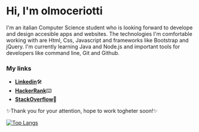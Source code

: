 # Hi, I'm olmoceriotti
I'm an italian Computer Science student who is looking forward to develope and design accesible apps and websites.
The technologies I'm comfortable working with are Html, Css, Javascript and frameworks like Bootstrap and jQuery.
I'm currently learning Java and Node.js and important tools for developers like command line, Git and Github.

### My links

- [**Linkedin**](https://www.linkedin.com/in/olmoceriotti/)🛠
- [**HackerRank**](https://www.hackerrank.com/olmoceriotti)⌨️
- [**StackOverflow**](https://stackoverflow.com/users/17097651/olmoceriotti)💭

✨Thank you for your attention, hope to work togheter soon!✨

[![Top Langs](https://github-readme-stats.vercel.app/api/top-langs/?username=olmoceriotti&layout=compact&langs_count=15&hide=html)](https://github.com/anuraghazra/github-readme-stats)


<!---
olmoceriotti/olmoceriotti is a ✨ special ✨ repository because its `README.md` (this file) appears on your GitHub profile.
You can click the Preview link to take a look at your changes.
--->
